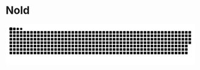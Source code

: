 # Nold

 ![Snake animation](https://github.com/Nold777/Nold/blob/output/github-contribution-grid-snake.svg)
 
